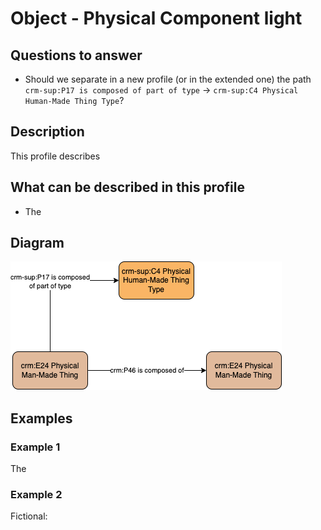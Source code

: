 # Object - Physical Component light

## Questions to answer

- Should we separate in a new profile (or in the extended one) the path `crm-sup:P17 is composed of part of type` -> `crm-sup:C4 Physical Human-Made Thing Type`?

## Description

This profile describes

## What can be described in this profile

- The

## Diagram

![Alt text](<Diagrams/GV_Profile_Object-Physical Component light.drawio.png>)

## Examples

### Example 1

The

### Example 2

Fictional:
